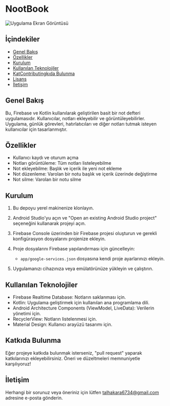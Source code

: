 # NootBook


![Uygulama Ekran Görüntüsü](screenshot.png)

## İçindekiler

- [Genel Bakış](#genel-bakış)
- [Özellikler](#özellikler)
- [Kurulum](#kurulum)
- [Kullanılan Teknolojiler](#kullanılan-teknolojiler)
- [KatContributingkıda Bulunma](#katkıda-bulunma)
- [Lisans](#lisans)
- [İletişim](#iletişim)

## Genel Bakış

Bu, Firebase ve Kotlin kullanılarak geliştirilen basit bir not defteri uygulamasıdır. Kullanıcılar, notları ekleyebilir ve görüntüleyebilirler.  Uygulama, günlük görevleri, hatırlatıcıları ve diğer notları tutmak isteyen kullanıcılar için tasarlanmıştır.

## Özellikler

- Kullanıcı kaydı ve oturum açma
- Notları görüntüleme: Tüm notları listeleyebilme
- Not ekleyebilme: Başlık ve içerik ile yeni not ekleme
- Not düzenleme: Varolan bir notu başlık ve içerik üzerinde değiştirme
- Not silme: Varolan bir notu silme

## Kurulum

1. Bu depoyu yerel makinenize klonlayın.
2. Android Studio'yu açın ve "Open an existing Android Studio project" seçeneğini kullanarak projeyi açın.

3. Firebase Console üzerinden bir Firebase projesi oluşturun ve gerekli konfigürasyon dosyalarını projenize ekleyin.

4. Proje dosyalarını Firebase yapılandırması için güncelleyin:
   - `app/google-services.json` dosyasına kendi proje ayarlarınızı ekleyin.

5. Uygulamanızı cihazınıza veya emülatörünüze yükleyin ve çalıştırın.

## Kullanılan Teknolojiler

- Firebase Realtime Database: Notların saklanması için.
- Kotlin: Uygulama geliştirmek için kullanılan ana programlama dili.
- Android Architecture Components (ViewModel, LiveData): Verilerin yönetimi için.
- RecyclerView: Notların listelenmesi için.
- Material Design: Kullanıcı arayüzü tasarımı için.

## Katkıda Bulunma

Eğer projeye katkıda bulunmak isterseniz, "pull request" yaparak katkılarınızı ekleyebilirsiniz. Öneri ve düzeltmeleri memnuniyetle karşılıyoruz!



## İletişim

Herhangi bir sorunuz veya öneriniz için lütfen talhakara6734@gmail.com adresine e-posta gönderin.


